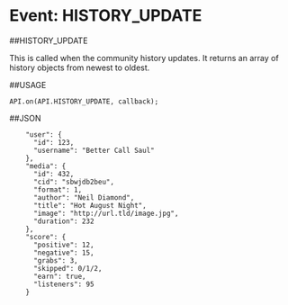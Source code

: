 Event: HISTORY_UPDATE
====

##HISTORY_UPDATE

This is called when the community history updates. It returns an array of history objects from newest to oldest.

##USAGE

```
API.on(API.HISTORY_UPDATE, callback);
```

##JSON
```
    "user": {
      "id": 123,
      "username": "Better Call Saul"
    },
    "media": {
      "id": 432,
      "cid": "sbwjdb2beu",
      "format": 1,
      "author": "Neil Diamond",
      "title": "Hot August Night",
      "image": "http://url.tld/image.jpg",
      "duration": 232
    },
    "score": {
      "positive": 12,
      "negative": 15,
      "grabs": 3,
      "skipped": 0/1/2,
      "earn": true,
      "listeners": 95
    }
```